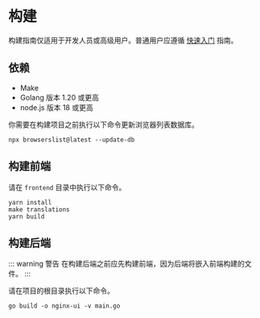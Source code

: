 # 构建

构建指南仅适用于开发人员或高级用户。普通用户应遵循 [快速入门](./getting-started) 指南。

## 依赖

- Make
- Golang 版本 1.20 或更高
- node.js 版本 18 或更高

你需要在构建项目之前执行以下命令更新浏览器列表数据库。
  ```shell
  npx browserslist@latest --update-db
  ```

## 构建前端

请在 `frontend` 目录中执行以下命令。

```shell
yarn install
make translations
yarn build
```

## 构建后端

::: warning 警告
在构建后端之前应先构建前端，因为后端将嵌入前端构建的文件。
:::

请在项目的根目录执行以下命令。

```shell
go build -o nginx-ui -v main.go
```

